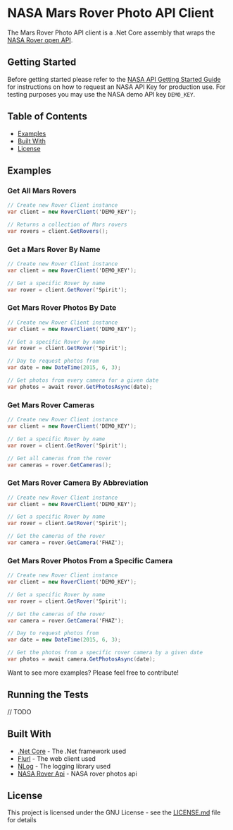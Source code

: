 # NASA Mars Rover Photo API Client

The Mars Rover Photo API client is a .Net Core assembly that wraps the [NASA Rover open API](https://api.nasa.gov/api.html#MarsPhotos).

## Getting Started

Before getting started please refer to the [NASA API Getting Started Guide](https://api.nasa.gov) for instructions on how to request an NASA API Key for production use. For testing purposes you may use the NASA demo API key `DEMO_KEY`.

## Table of Contents

- [Examples](#-examples)
- [Built With](#-built-with)
- [License](#-license)

## <a name="Examples"></a> Examples

### Get All Mars Rovers

```cs
// Create new Rover Client instance
var client = new RoverClient('DEMO_KEY');

// Returns a collection of Mars rovers
var rovers = client.GetRovers();
```

### Get a Mars Rover By Name

```cs
// Create new Rover Client instance
var client = new RoverClient('DEMO_KEY');

// Get a specific Rover by name
var rover = client.GetRover('Spirit');
```

### Get Mars Rover Photos By Date

```cs
// Create new Rover Client instance
var client = new RoverClient('DEMO_KEY');

// Get a specific Rover by name
var rover = client.GetRover('Spirit');

// Day to request photos from
var date = new DateTime(2015, 6, 3);

// Get photos from every camera for a given date
var photos = await rover.GetPhotosAsync(date);
```

### Get Mars Rover Cameras

```cs
// Create new Rover Client instance
var client = new RoverClient('DEMO_KEY');

// Get a specific Rover by name
var rover = client.GetRover('Spirit');

// Get all cameras from the rover
var cameras = rover.GetCameras();
```

### Get Mars Rover Camera By Abbreviation

```cs
// Create new Rover Client instance
var client = new RoverClient('DEMO_KEY');

// Get a specific Rover by name
var rover = client.GetRover('Spirit');

// Get the cameras of the rover
var camera = rover.GetCamera('FHAZ');
```

### Get Mars Rover Photos From a Specific Camera

```cs
// Create new Rover Client instance
var client = new RoverClient('DEMO_KEY');

// Get a specific Rover by name
var rover = client.GetRover('Spirit');

// Get the cameras of the rover
var camera = rover.GetCamera('FHAZ');

// Day to request photos from
var date = new DateTime(2015, 6, 3);

// Get the photos from a specific rover camera by a given date
var photos = await camera.GetPhotosAsync(date);
```

Want to see more examples? Please feel free to contribute!

## Running the Tests

// TODO

## <a href="BuiltWith"></a> Built With

- [.Net Core](https://docs.microsoft.com/en-us/dotnet/core/) - The .Net framework used
- [Flurl](https://github.com/tmenier/Flurl) - The web client used
- [NLog](https://nlog-project.org) - The logging library used
- [NASA Rover Api](https://api.nasa.gov/api.html#MarsPhotos) - NASA rover photos api

## <a href="License"></a> License

This project is licensed under the GNU License - see the [LICENSE.md](LICENSE.md) file for details
